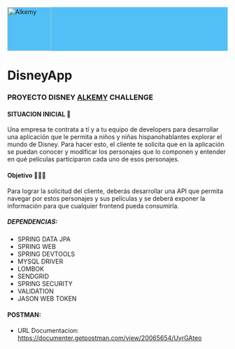 <div style="background-color: rgb(82,192,247); display: flex;">
<img style="height: 100px" src="https://www.alkemy.org/logo512.png" alt="Alkemy">
</div>

# DisneyApp 




### PROYECTO DISNEY [ALKEMY](https://www.alkemy.org/ "ALKEMY") CHALLENGE
#### SITUACION INICIAL 👔
Una empresa te contrata a tí y a tu equipo de developers para desarrollar una aplicación que le permita a niños y niñas hispanohablantes explorar el mundo de Disney. Para hacer esto, el cliente te solicita que en la aplicación se puedan conocer y modificar los personajes que lo componen y entender en qué películas participaron cada uno de esos personajes.

#### Objetivo 👨🏻‍💻
Para lograr la solicitud del cliente, deberás desarrollar una API que permita navegar por estos personajes y sus películas y se deberá exponer la información para que cualquier frontend pueda consumirla.



##### DEPENDENCIAS:
- SPRING DATA JPA
- SPRING WEB
- SPRING DEVTOOLS
- MYSQL DRIVER
- LOMBOK
- SENDGRID
- SPRING SECURITY
- VALIDATION
- JASON WEB TOKEN

#### POSTMAN: 
- URL Documentacion: https://documenter.getpostman.com/view/20065654/UyrGAteo
